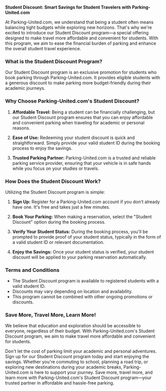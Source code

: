 **Student Discount: Smart Savings for Student Travelers with Parking-United.com**

At Parking-United.com, we understand that being a student often means balancing tight budgets while exploring new horizons. That's why we're excited to introduce our Student Discount program—a special offering designed to make travel more affordable and convenient for students. With this program, we aim to ease the financial burden of parking and enhance the overall student travel experience.

### **What is the Student Discount Program?**

Our Student Discount program is an exclusive promotion for students who book parking through Parking-United.com. It provides eligible students with a generous discount to make parking more budget-friendly during their academic journeys.

### **Why Choose Parking-United.com's Student Discount?**

1. **Affordable Travel:** Being a student can be financially challenging, but our Student Discount program ensures that you can enjoy affordable and convenient parking when traveling for academic or personal reasons.

2. **Ease of Use:** Redeeming your student discount is quick and straightforward. Simply provide your valid student ID during the booking process to enjoy the savings.

3. **Trusted Parking Partner:** Parking-United.com is a trusted and reliable parking service provider, ensuring that your vehicle is in safe hands while you focus on your studies or travels.

### **How Does the Student Discount Work?**

Utilizing the Student Discount program is simple:

1. **Sign Up:** Register for a Parking-United.com account if you don't already have one. It's free and takes just a few minutes.

2. **Book Your Parking:** When making a reservation, select the "Student Discount" option during the booking process.

3. **Verify Your Student Status:** During the booking process, you'll be prompted to provide proof of your student status, typically in the form of a valid student ID or relevant documentation.

4. **Enjoy the Savings:** Once your student status is verified, your student discount will be applied to your parking reservation automatically.

### **Terms and Conditions**

- The Student Discount program is available to registered students with a valid student ID.
- Discounts may vary depending on location and availability.
- This program cannot be combined with other ongoing promotions or discounts.

### **Save More, Travel More, Learn More!**

We believe that education and exploration should be accessible to everyone, regardless of their budget. With Parking-United.com's Student Discount program, we aim to make travel more affordable and convenient for students.

Don't let the cost of parking limit your academic and personal adventures. Sign up for our Student Discount program today and start enjoying the savings. Whether you're commuting to school, planning a road trip, or exploring new destinations during your academic breaks, Parking-United.com is here to support your journey. Save more, travel more, and learn more with Parking-United.com's Student Discount program—your trusted partner in affordable and hassle-free parking.